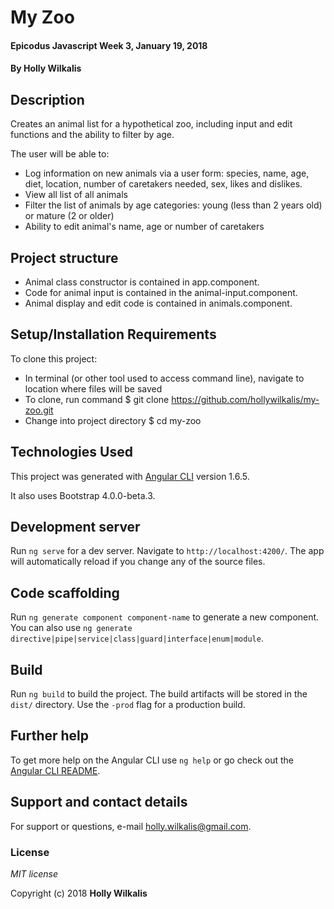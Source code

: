 # My Zoo

#### Epicodus Javascript Week 3, January 19, 2018

#### By Holly Wilkalis

## Description

Creates an animal list for a hypothetical zoo, including input and edit functions and the ability to filter by age.

The user will be able to:
* Log information on new animals via a user form: species, name, age, diet, location, number of caretakers needed, sex, likes and dislikes.
* View all list of all animals
* Filter the list of animals by age categories: young (less than 2 years old) or mature (2 or older)
* Ability to edit animal's name, age or number of caretakers

## Project structure
* Animal class constructor is contained in app.component.
* Code for animal input is contained in the animal-input.component.
* Animal display and edit code is contained in animals.component.



## Setup/Installation Requirements

To clone this project:
* In terminal (or other tool used to access command line), navigate to location where files will be saved
* To clone, run command $ git clone https://github.com/hollywilkalis/my-zoo.git
* Change into project directory $ cd my-zoo

## Technologies Used

This project was generated with [Angular CLI](https://github.com/angular/angular-cli) version 1.6.5.

It also uses Bootstrap 4.0.0-beta.3.

## Development server

Run `ng serve` for a dev server. Navigate to `http://localhost:4200/`. The app will automatically reload if you change any of the source files.

## Code scaffolding

Run `ng generate component component-name` to generate a new component. You can also use `ng generate directive|pipe|service|class|guard|interface|enum|module`.

## Build

Run `ng build` to build the project. The build artifacts will be stored in the `dist/` directory. Use the `-prod` flag for a production build.

## Further help

To get more help on the Angular CLI use `ng help` or go check out the [Angular CLI README](https://github.com/angular/angular-cli/blob/master/README.md).

## Support and contact details

For support or questions, e-mail holly.wilkalis@gmail.com.

### License

*MIT license*

Copyright (c) 2018 **Holly Wilkalis**
